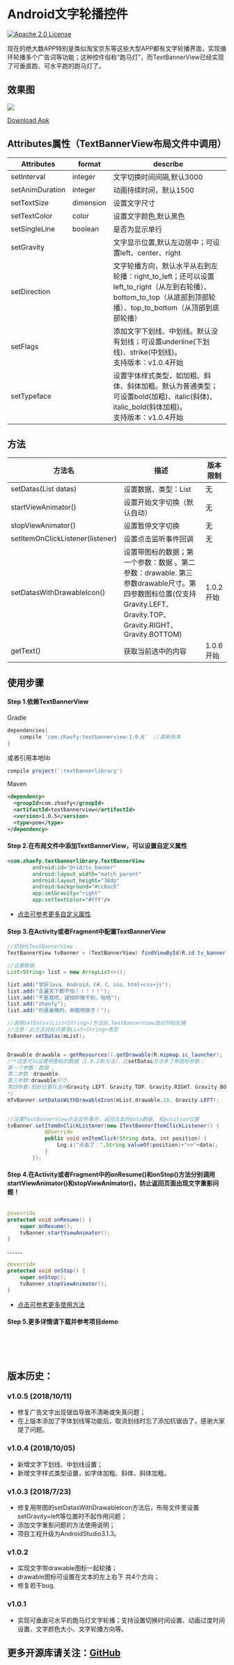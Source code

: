# Android文字轮播控件
[![Apache 2.0 License](https://img.shields.io/badge/license-Apache%202.0-blue.svg?style=flat)](http://www.apache.org/licenses/LICENSE-2.0.html)


现在的绝大数APP特别是类似淘宝京东等这些大型APP都有文字轮播界面，实现循环轮播多个广告词等功能；这种控件俗称“跑马灯”，而TextBannerView已经实现了可垂直跑、可水平跑的跑马灯了。


## 效果图
![](./someImg/textbanner.gif)

[Download Apk](https://github.com/zsml2016/TextBannerView/releases/download/1.0.2/demo-1.0.2.apk)


## <a name="1"></a>Attributes属性（TextBannerView布局文件中调用）
|Attributes|format|describe
|---|---|---|
|setInterval| integer |文字切换时间间隔,默认3000
|setAnimDuration| integer |动画持续时间，默认1500
|setTextSize| dimension |设置文字尺寸
|setTextColor| color |设置文字颜色,默认黑色
|setSingleLine| boolean|是否为显示单行
|setGravity| |文字显示位置,默认左边居中；可设置left、center、right
|setDirection| |文字轮播方向，默认水平从右到左轮播：right_to_left；还可以设置left_to_right（从左到右轮播）、bottom_to_top（从底部到顶部轮播）、top_to_bottom（从顶部到底部轮播）
|setFlags| |添加文字下划线、中划线。默认没有划线；可设置underline(下划线)、strike(中划线)。<br>支持版本：v1.0.4开始
|setTypeface| |设置字体样式类型，如加粗、斜体、斜体加粗。默认为普通类型；可设置bold(加粗)、italic(斜体)、italic_bold(斜体加粗)。<br>支持版本：v1.0.4开始


## <a name="2"></a>方法
|方法名|描述|版本限制
|---|---|---|
|setDatas(List<String> datas)| 设置数据，类型：List<String>|无
|startViewAnimator()| 设置开始文字切换（默认自动）|无
|stopViewAnimator()| 设置暂停文字切换|无
|setItemOnClickListener(listener)| 设置点击监听事件回调 |无
|setDatasWithDrawableIcon()| 设置带图标的数据；第一个参数：数据 。第二参数：drawable.  第三参数drawable尺寸。第四参数图标位置(仅支持Gravity.LEFT、Gravity.TOP、Gravity.RIGHT、Gravity.BOTTOM) |1.0.2开始
|getText()| 获取当前选中的内容 |1.0.6开始



## 使用步骤

#### Step 1.依赖TextBannerView
Gradle 
```groovy
dependencies{
    compile 'com.zhaofy:textbannerview:1.0.6'  //最新版本
}
```
或者引用本地lib
```groovy
compile project(':textbannerlibrary')
```

Maven
```xml
<dependency>
  <groupId>com.zhaofy</groupId>
  <artifactId>textbannerview</artifactId>
  <version>1.0.5</version>
  <type>pom</type>
</dependency>
```

#### Step 2.在布局文件中添加TextBannerView，可以设置自定义属性

```xml
<com.zhaofy.textbannerlibrary.TextBannerView
        android:id="@+id/tv_banner"
        android:layout_width="match_parent"
        android:layout_height="38dp"
        android:background="#cc8ac6"
        app:setGravity="right"
        app:setTextColor="#fff"/>
```
* <a href="#1">点击可参考更多自定义属性</a>



#### Step 3.在Activity或者Fragment中配置TextBannerView 


```java
//初始化TextBannerView
TextBannerView tvBanner = (TextBannerView) findViewById(R.id.tv_banner);

//设置数据
List<String> list = new ArrayList<>();

list.add("学好Java、Android、C#、C、ios、html+css+js");
list.add("走遍天下都不怕！！！！！");
list.add("不是我吹，就怕你做不到，哈哈");
list.add("zhaofy");
list.add("你是最棒的，奔跑吧孩子！");

//调用setDatas(List<String>)方法后,TextBannerView自动开始轮播
//注意：此方法目前只接受List<String>类型
tvBanner.setDatas(mList);


Drawable drawable = getResources().getDrawable(R.mipmap.ic_launcher);
/**这里可以设置带图标的数据（1.0.2新方法），比setDatas方法多了带图标参数；
第一个参数：数据 。
第二参数：drawable. 
第三参数:drawable尺寸。
第四参数:图标位置仅支持Gravity.LEFT、Gravity.TOP、Gravity.RIGHT、Gravity.BOTTOM
*/
mTvBanner.setDatasWithDrawableIcon(mList,drawable,18, Gravity.LEFT);
        

//设置TextBannerView点击监听事件，返回点击的data数据, 和position位置
tvBanner.setItemOnClickListener(new ITextBannerItemClickListener() {
            @Override
            public void onItemClick(String data, int position) {
                Log.i("点击了：",String.valueOf(position)+">>"+data);
            }
        });

```
#### Step 4.在Activity或者Fragment中的onResume()和onStop()方法分别调用startViewAnimator()和stopViewAnimator()，防止返回页面出现文字重影问题！
```java

@override
protected void onResume() {
    super.onResume();
    tvBanner.startViewAnimator();
}

、、、、、、

@override
protected void onStop() {
    super.onStop();
    tvBanner.stopViewAnimator();
}

```
* <a href="#2">点击可参考更多使用方法</a>

#### Step 5.更多详情请下载并参考项目demo


<br><br><br>
## 版本历史：
###  v1.0.5 (2018/10/11)
* 修复广告文字出现锯齿导致不清晰或失真问题；
* 在上版本添加了字体划线等功能后，取消划线时忘了添加抗锯齿了，感谢大家提了问题。

###  v1.0.4 (2018/10/05)
* 新增文字下划线、中划线设置；
* 新增文字样式类型设置，如字体加粗、斜体、斜体加粗。

### v1.0.3 (2018/7/23)
* 修复用带图的setDatasWithDrawableIcon方法后，布局文件里设置setGravity=left等位置时不起作用问题；
* 添加文字重影问题的方法使用说明；
* 项目工程升级为AndroidStudio3.1.3。

### v1.0.2
* 实现文字带drawable图标一起轮播；
* drawable图标可设置在文本的左上右下 共4个方向；
* 修复若干bug.

### v1.0.1
* 实现可垂直可水平的跑马灯文字轮播；支持设置切换时间设置、动画过度时间设置、文字颜色大小、文字轮播方向等。





## 更多开源库请关注：[GitHub](https://github.com/ChessLuo)









